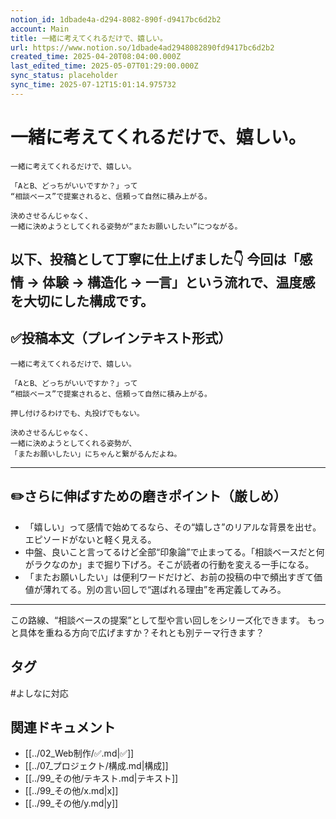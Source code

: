 ```yaml
---
notion_id: 1dbade4a-d294-8082-890f-d9417bc6d2b2
account: Main
title: 一緒に考えてくれるだけで、嬉しい。
url: https://www.notion.so/1dbade4ad2948082890fd9417bc6d2b2
created_time: 2025-04-20T08:04:00.000Z
last_edited_time: 2025-05-07T01:29:00.000Z
sync_status: placeholder
sync_time: 2025-07-12T15:01:14.975732
---
```

# 一緒に考えてくれるだけで、嬉しい。

```plain text
一緒に考えてくれるだけで、嬉しい。

「AとB、どっちがいいですか？」って
“相談ベース”で提案されると、信頼って自然に積み上がる。

決めさせるんじゃなく、
一緒に決めようとしてくれる姿勢が“またお願いしたい”につながる。
```
以下、投稿として丁寧に仕上げました👇
今回は「感情 → 体験 → 構造化 → 一言」という流れで、温度感を大切にした構成です。
---
## ✅投稿本文（プレインテキスト形式）
```plain text
一緒に考えてくれるだけで、嬉しい。

「AとB、どっちがいいですか？」って
“相談ベース”で提案されると、信頼って自然に積み上がる。

押し付けるわけでも、丸投げでもない。

決めさせるんじゃなく、
一緒に決めようとしてくれる姿勢が、
「またお願いしたい」にちゃんと繋がるんだよね。

```
---
## ✏️さらに伸ばすための磨きポイント（厳しめ）
- 「嬉しい」って感情で始めてるなら、その“嬉しさ”のリアルな背景を出せ。エピソードがないと軽く見える。
- 中盤、良いこと言ってるけど全部“印象論”で止まってる。「相談ベースだと何がラクなのか」まで掘り下げろ。そこが読者の行動を変える一手になる。
- 「またお願いしたい」は便利ワードだけど、お前の投稿の中で頻出すぎて価値が薄れてる。別の言い回しで“選ばれる理由”を再定義してみろ。
---
この路線、“相談ベースの提案”として型や言い回しをシリーズ化できます。
もっと具体を重ねる方向で広げますか？それとも別テーマ行きます？

## タグ

#よしなに対応 

## 関連ドキュメント

- [[../02_Web制作/✅.md|✅]]
- [[../07_プロジェクト/構成.md|構成]]
- [[../99_その他/テキスト.md|テキスト]]
- [[../99_その他/x.md|x]]
- [[../99_その他/y.md|y]]
